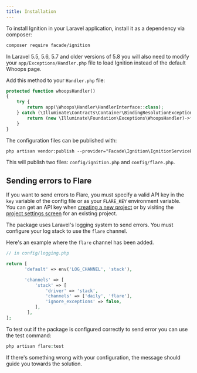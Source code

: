 ```yaml
---
title: Installation
---
```


To install Ignition in your Laravel application, install it as a dependency via composer:

```txt
composer require facade/ignition
```

In Laravel 5.5, 5.6, 5.7 and older versions of 5.8 you will also need to modify your `app/Exceptions/Handler.php` file to load Ignition instead of the default Whoops page.

Add this method to your `Handler.php` file:

```php
protected function whoopsHandler()
{
    try {
        return app(\Whoops\Handler\HandlerInterface::class);
    } catch (\Illuminate\Contracts\Container\BindingResolutionException $e) {
        return (new \Illuminate\Foundation\Exceptions\WhoopsHandler)->forDebug();
    }
}
```

The configuration files can be published with:

```txt
php artisan vendor:publish --provider="Facade\Ignition\IgnitionServiceProvider" --tag="config"
```

This will publish two files: `config/ignition.php` and `config/flare.php`.

## Sending errors to Flare

If you want to send errors to Flare, you must specify a valid API key in the `key` variable of the config file or as your `FLARE_KEY` environment variable. You can get an API key when [creating a new project](/docs/general/projects) or by visiting the [project settings screen](/docs/general/configuring-projects) for an existing project.

The package uses Laravel's logging system to send errors. You must configure your log stack to use the `flare` channel.

Here's an example where the `flare` channel has been added.

```php
// in config/logging.php

return [
       'default' => env('LOG_CHANNEL', 'stack'),

       'channels' => [
           'stack' => [
               'driver' => 'stack',
               'channels' => ['daily', 'flare'],
               'ignore_exceptions' => false,
           ],
        ],
];
```

To test out if the package is configured correctly to send error you can use the test command:

```php
php artisan flare:test
```

If there's something wrong with your configuration, the message should guide you towards the solution.
